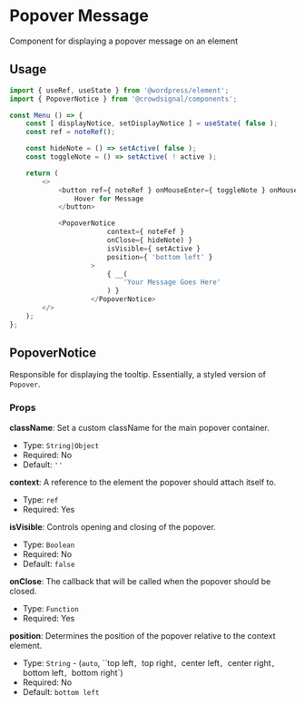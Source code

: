 # Popover Message

Component for displaying a popover message on an element

## Usage

```javascript
import { useRef, useState } from '@wordpress/element';
import { PopoverNotice } from '@crowdsignal/components';

const Menu () => {
	const [ displayNotice, setDisplayNotice ] = useState( false );
	const ref = noteRef();

	const hideNote = () => setActive( false );
	const toggleNote = () => setActive( ! active );

	return (
		<>
			<button ref={ noteRef } onMouseEnter={ toggleNote } onMouseLeave={ hideNote }>
				Hover for Message
			</button>

			<PopoverNotice
						context={ noteFef }
						onClose={ hideNote) }
						isVisible={ setActive }
						position={ 'bottom left' }
					>
						{ __(
							'Your Message Goes Here'
						) }
					</PopoverNotice>
		</>
	);
};
```

## PopoverNotice

Responsible for displaying the tooltip. Essentially, a styled version of `Popover`.

### Props

**className**: Set a custom className for the main popover container.

- Type: `String|Object`
- Required: No
- Default: `''`

**context**: A reference to the element the popover should attach itself to.

- Type: `ref`
- Required: Yes

**isVisible**: Controls opening and closing of the popover.

- Type: `Boolean`
- Required: No
- Default: `false`

**onClose**: The callback that will be called when the popover should be closed.

- Type: `Function`
- Required: Yes

**position**: Determines the position of the popover relative to the context element.

- Type: `String` - (`auto`, ``top left`, `top right`, `center left`, `center right`, `bottom left`, `bottom right`)
- Required: No
- Default: `bottom left`
